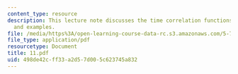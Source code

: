 ```yaml
---
content_type: resource
description: This lecture note discusses the time correlation functions with its properties
  and examples.
file: /media/https%3A/open-learning-course-data-rc.s3.amazonaws.com/5-74-introductory-quantum-mechanics-ii-spring-2004/498de42cff33a2d57d005c623745a832_11.pdf
file_type: application/pdf
resourcetype: Document
title: 11.pdf
uid: 498de42c-ff33-a2d5-7d00-5c623745a832
---
```

